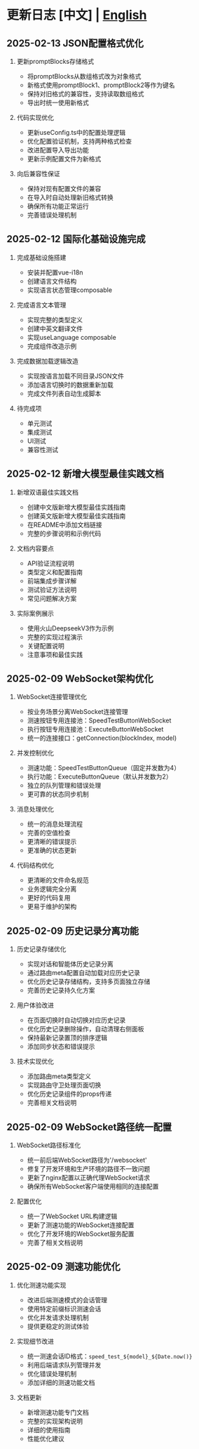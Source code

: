 # 更新日志 [中文] | [English](changelog.en.md)

## 2025-02-13 JSON配置格式优化
1. 更新promptBlocks存储格式
   - 将promptBlocks从数组格式改为对象格式
   - 新格式使用promptBlock1、promptBlock2等作为键名
   - 保持对旧格式的兼容性，支持读取数组格式
   - 导出时统一使用新格式

2. 代码实现优化
   - 更新useConfig.ts中的配置处理逻辑
   - 优化配置验证机制，支持两种格式检查
   - 改进配置导入导出功能
   - 更新示例配置文件为新格式

3. 向后兼容性保证
   - 保持对现有配置文件的兼容
   - 在导入时自动处理新旧格式转换
   - 确保所有功能正常运行
   - 完善错误处理机制

## 2025-02-12 国际化基础设施完成
1. 完成基础设施搭建
   - 安装并配置vue-i18n
   - 创建语言文件结构
   - 实现语言状态管理composable

2. 完成语言文本管理
   - 实现完整的类型定义
   - 创建中英文翻译文件
   - 实现useLanguage composable
   - 完成组件改造示例

3. 完成数据加载逻辑改造
   - 实现按语言加载不同目录JSON文件
   - 添加语言切换时的数据重新加载
   - 完成文件列表自动生成脚本

4. 待完成项
   - 单元测试
   - 集成测试
   - UI测试
   - 兼容性测试

## 2025-02-12 新增大模型最佳实践文档
1. 新增双语最佳实践文档
   - 创建中文版新增大模型最佳实践指南
   - 创建英文版新增大模型最佳实践指南
   - 在README中添加文档链接
   - 完整的步骤说明和示例代码

2. 文档内容要点
   - API验证流程说明
   - 类型定义和配置指南
   - 前端集成步骤详解
   - 测试验证方法说明
   - 常见问题解决方案

3. 实际案例展示
   - 使用火山DeepseekV3作为示例
   - 完整的实现过程演示
   - 关键配置说明
   - 注意事项和最佳实践


## 2025-02-09 WebSocket架构优化
1. WebSocket连接管理优化
   - 按业务场景分离WebSocket连接管理
   - 测速按钮专用连接池：SpeedTestButtonWebSocket
   - 执行按钮专用连接池：ExecuteButtonWebSocket
   - 统一的连接接口：getConnection(blockIndex, model)

2. 并发控制优化
   - 测速功能：SpeedTestButtonQueue（固定并发数为4）
   - 执行功能：ExecuteButtonQueue（默认并发数为2）
   - 独立的队列管理和错误处理
   - 更可靠的状态同步机制

3. 消息处理优化
   - 统一的消息处理流程
   - 完善的空值检查
   - 更清晰的错误提示
   - 更准确的状态更新

4. 代码结构优化
   - 更清晰的文件命名规范
   - 业务逻辑完全分离
   - 更好的代码复用
   - 更易于维护的架构

## 2025-02-09 历史记录分离功能
1. 历史记录存储优化
   - 实现对话和智能体历史记录分离
   - 通过路由meta配置自动加载对应历史记录
   - 优化历史记录存储结构，支持多页面独立存储
   - 完善历史记录持久化方案

2. 用户体验改进
   - 在页面切换时自动切换对应历史记录
   - 优化历史记录删除操作，自动清理右侧面板
   - 保持最新记录置顶的排序逻辑
   - 添加同步状态和错误提示

3. 技术实现优化
   - 添加路由meta类型定义
   - 实现路由守卫处理页面切换
   - 优化历史记录组件的props传递
   - 完善相关文档说明

## 2025-02-09 WebSocket路径统一配置
1. WebSocket路径标准化
   - 统一前后端WebSocket路径为'/websocket'
   - 修复了开发环境和生产环境的路径不一致问题
   - 更新了nginx配置以正确代理WebSocket请求
   - 确保所有WebSocket客户端使用相同的连接配置

2. 配置优化
   - 统一了WebSocket URL构建逻辑
   - 更新了测速功能的WebSocket连接配置
   - 优化了开发环境的WebSocket服务配置
   - 完善了相关文档说明

## 2025-02-09 测速功能优化
1. 优化测速功能实现
   - 改进后端测速模式的会话管理
   - 使用特定前缀标识测速会话
   - 优化并发请求处理机制
   - 提供更稳定的测试体验

2. 实现细节改进
   - 统一测速会话ID格式：`speed_test_${model}_${Date.now()}`
   - 利用后端请求队列管理并发
   - 优化错误处理机制
   - 添加详细的测速功能文档

3. 文档更新
   - 新增测速功能专门文档
   - 完整的实现架构说明
   - 详细的使用指南
   - 性能优化建议
